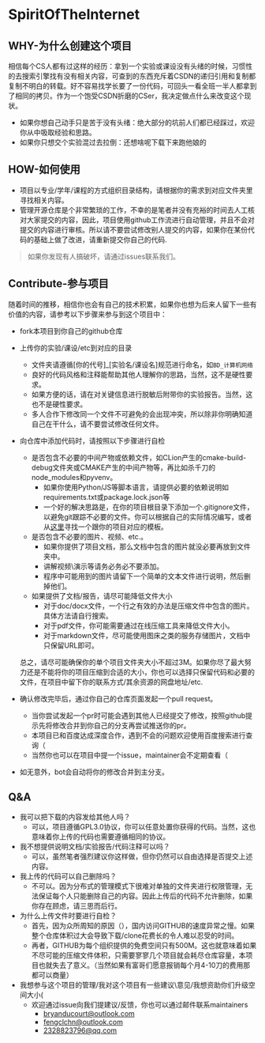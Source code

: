 # SpiritOfTheInternet

## WHY-为什么创建这个项目

相信每个CS人都有过这样的经历：拿到一个实验或课设没有头绪的时候，习惯性的去搜索引擎找有没有相关内容，可查到的东西充斥着CSDN的递归引用和复制都复制不明白的转载。好不容易找学长要了一份代码，可回头一看全班一半人都拿到了相同的拷贝。作为一个饱受CSDN折磨的CSer，我决定做点什么来改变这个现状。

- 如果你想自己动手只是苦于没有头绪：绝大部分的坑前人们都已经踩过，欢迎你从中吸取经验和思路。
- 如果你只想交个实验混过去拉倒：还想啥呢下载下来跑他娘的

## HOW-如何使用

- 项目以专业/学年/课程的方式组织目录结构，请根据你的需求到对应文件夹里寻找相关内容。
- 管理开源仓库是个非常繁琐的工作，不幸的是笔者并没有充裕的时间去人工核对大家提交的内容，因此，项目使用github工作流进行自动管理，并且不会对提交的内容进行审核。所以请不要尝试修改别人提交的内容，如果你在某份代码的基础上做了改进，请重新提交你自己的代码.

> 如果你发现有人搞破坏，请通过issues联系我们。

## Contribute-参与项目

随着时间的推移，相信你也会有自己的技术积累，如果你也想为后来人留下一些有价值的内容，请参考以下步骤来参与到这个项目中：

- fork本项目到你自己的github仓库

- 上传你的实验/课设/etc到对应的目录
  - 文件夹请遵循[你的代号]_[实验名/课设名]规范进行命名，如`BD_计算机网络`
  - 良好的代码风格和注释能帮助其他人理解你的思路，当然，这不是硬性要求。
  - 如果方便的话，请在对关键信息进行脱敏后附带你的实验报告。当然，这也不是硬性要求。
  - 多人合作下修改同一个文件不可避免的会出现冲突，所以除非你明确知道自己在干什么，请不要尝试修改任何文件。
  
- 向仓库中添加代码时，请按照以下步骤进行自检

  - 是否包含不必要的中间产物或依赖文件，如CLion产生的cmake-build-debug文件夹或CMAKE产生的中间产物等，再比如杀千刀的node_modules和pyvenv。
    - 如果你使用Python/JS等脚本语言，请提供必要的依赖说明如requirements.txt或package.lock.json等
    - 一个好的解决思路是，在你的项目根目录下添加一个.gitignore文件，以避免git跟踪不必要的文件。你可以根据自己的实际情况编写，或者从[这里](https://github.com/github/gitignore)寻找一个跟你的项目对应的模板。
  - 是否包含不必要的图片、视频、etc.。
    - 如果你提供了项目文档，那么文档中包含的图片就没必要再放到文件夹中。
    - 讲解视频\演示等请务必务必不要添加。
    - 程序中可能用到的图片请留下一个简单的文本文件进行说明，然后删掉他们。
  - 如果提供了文档/报告，请尽可能降低文件大小
    - 对于doc/docx文件，一个行之有效的办法是压缩文件中包含的图片。具体方法请自行搜索。
    - 对于pdf文件，你可能需要通过在线压缩工具来降低文件大小。
    - 对于markdown文件，尽可能使用图床之类的服务存储图片，文档中只保留URL即可。

  总之，请尽可能确保你的单个项目文件夹大小不超过3M。如果你尽了最大努力还是不能将你的项目压缩到合适的大小，你也可以选择只保留代码和必要的文件，在项目中留下你的联系方式/其余资源的网盘地址/etc. 

- 确认修改完毕后，通过你自己的仓库页面发起一个pull request。
  - 当你尝试发起一个pr时可能会遇到其他人已经提交了修改，按照github提示先将修改合并到你自己的分支再尝试推送你的pr。
  - 本项目已和百度达成深度合作，遇到不会的问题欢迎使用百度搜索进行查询（
  - 当然你也可以在项目中提一个issue，maintainer会不定期查看（

- 如无意外，bot会自动将你的修改合并到主分支。

## Q&A

- 我可以把下载的内容发给其他人吗？
  - 可以，项目遵循GPL3.0协议，你可以任意处置你获得的代码。当然，这也意味着你上传的代码也需要遵循相同的协议。
- 我不想提供说明文档/实验报告/代码注释可以吗？
  - 可以，虽然笔者强烈建议你这样做，但你仍然可以自由选择是否提交上述内容。
- 我上传的代码可以自己删除吗？
  - 不可以。因为分布式的管理模式下很难对单独的文件夹进行权限管理，无法保证每个人只能删除自己的内容。因此上传后的代码不允许删除，如果你存在顾虑，请三思而后行。
- 为什么上传文件时要进行自检？
  - 首先，因为众所周知的原因（），国内访问GITHUB的速度异常之慢。如果整个仓库体积过大会导致下载/clone花费长的令人难以忍受的时间。
  - 再者，GITHUB为每个组织提供的免费空间只有500M。这也就意味着如果不尽可能的压缩文件体积，只需要寥寥几个项目就会耗尽仓库容量，本项目也就失去了意义。（当然如果有富哥们愿意报销每个月4-10刀的费用那都可以商量）
- 我想参与这个项目的管理/我对这个项目有一些建议\意见/我想资助你们升级空间大小(
  - 欢迎通过issue向我们提建议/反馈，你也可以通过邮件联系maintainers
    - bryanducourt@outlook.com
    - fengclchn@outlook.com
    - 2328823796@qq.com